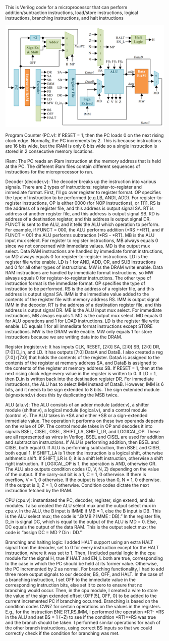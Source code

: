 This is Verilog code for a microprocessor that can perform addition/subtraction instructions, load/store instructions, logical instructions, branching instructions, and halt instructions 

![alt text](https://raw.githubusercontent.com/sidarthgiddu/HeartRateMonitor/master/microprocessor.PNG)

Program Counter (PC.v): If RESET = 1, then the PC loads 0 on the next rising clock edge. Normally, the PC increments by 2. This is because instructions are 16 bits wide, but the iRAM is only 8 bits wide so a single instruction is stored in 2 consecutive memory locations.

iRam: The PC reads an iRam instruction at the memory address that is held at the PC. The different iRam files contain different sequences of instructions for the microprocessor to run. 

Decoder (decoder.v): The decoder breaks up the instruction into various signals. There are 2 types of instructions: register-to-register and immediate format. First, I'll go over register to register format. OP specifies the type of instruction to be performed (e.g.LB, ANDI, ADD). For register-to-register instructions, OP is either 0000 (for NOP instructions), or 1111. RS is the address of a register file, and this address is output signal SA. RT is address of another register file, and this address is output signal SB. RD is address of a destination register, and this address is output signal DR. FUNCT is sent to the ALU, and it tells the ALU which operation to perform. For example, if FUNCT = 000, the ALU performs addition (*RS +*RT), and if FUNCT = 001 the ALU performs subtraction (*RS - *RT). MB is the ALU input mux select. For register to register instructions, MB always equals 0 since we not concerned with immediate values. MD is the output mux select. Data RAM instructions are handled by immediate format instructions, so MD always equals 0 for register-to-register instructions. LD is the register file write enable. LD is 1 for AND, ADD, OR, and SUB instructions and 0 for all other types of instructions. MW is the DRAM write enable. Data RAM instructions are handled by immediate format instructions, so MW always equals 0 for register-to-register instructions. The other type of instruction format is the immediate format. OP specifies the type of instruction to be performed. RS is the address of a register file, and this address is output signal SA. IMM is the immediate value added to the contents of the register file with memory address RS. IMM is output signal IMM in the decoder. RT is the address of a destination register file, and this address is output signal DR. MB is the ALU input mux select. For immediate instructions, MB always equals 1. MD is the output mux select. MD equals 0 for ALU operations and 1 for LOAD instructions. LD is the register file write enable. LD equals 1 for all immediate format instructions except STORE instructions. MW is the DRAM write enable. MW only equals 1 for store instructions because we are writing data into the DRAM.

Register (register.v): It has inputs CLK, RESET, [2:0] SA, [2:0] SB, [2:0] DR, [7:0] D_in, and LD. It has outputs [7:0] DataA and DataB. I also created a reg [7:0] r[7:0] that holds the contents of the register. DataA is assigned to the contents of the register at memory address SA, and DataB is assigned to the contents of the register at memory address SB. If RESET = 1, then at the next rising clock edge every value in the register is written to 0. If LD = 1, then D_in is written back into the destination register DR. For immediate instructions, the ALU has to select IMM instead of DataB. However, IMM is 6 bits, and it needs to be sign extended to 8 bits. The sign extended module (signextend.v) does this by duplicating the MSB twice.

ALU (alu.v): The ALU consists of an adder module (adder.v), a shifter module (shifter.v), a logical module (logical.v), and a control module (control.v). The ALU takes in *SA and either *SB or a sign-extended immediate value. The operation it performs on these two operands depends on the value of OP. The control module takes in OP and decodes it into signals BSEL, CISEL, OSEL, SHIFT_LA, SHIFT_LR, and LOGICAL_OP. These are all represented as wires in Verilog. BSEL and CISEL are used for addition and subtraction instructions. If ALU is performing addition, then BSEL and CISEL both equal 0. If ALU is performing subtraction, then BSEL and CISEL both equal 1. If SHIFT_LA is 1 then the instruction is a logical shift, otherwise arithmetic shift. If SHIFT_LR is 0, it is a shift left instruction, otherwise a shift right instruction. If LOGICAL_OP is 1, the operation is AND, otherwise OR. The ALU also outputs condition codes (C, V, N, Z) depending on the value of the output. If the carry-out bit is a 1, C = 1, 0 otherwise. If there is overflow, V = 1, 0 otherwise. If the output is less than 0, N = 1, 0 otherwise. If the output is 0, Z = 1, 0 otherwise. Condition codes dictate the next instruction fetched by the IRAM.

CPU (cpu.v): instantiated the PC, decoder, register, sign extend, and alu modules. I also created the ALU select mux and the output select mux in cpu.v. In the ALU, the B input is IMME if MB = 1, else the B input is DB. This is the ALU select mux; the code is “.B(MB ? IMME : DB).” In the register file, D_in is signal DC, which is equal to the output of the ALU is MD = 0. Else, DC equals the output of the data RAM. This is the output select mux; the code is “assign DC = MD ? Din : DD.”

Branching and halting logic: I added HALT support using an extra HALT signal from the decoder, set to 0 for every instruction except for the HALT instruction, where it was set to 1. Then, I included partial logic in the cpu module for the signal H, true if HALT and EN_L both are true, corresponding to the case in which the PC should be held at its former value. Otherwise, the PC incremented by 2 as normal. For branching functionality, I had to add three more output signals to our decoder, BS, OFF, and HALT. In the case of a branching instruction, I set OFF to the immediate value in the corresponding instruction bits, else set it to zero to ensure that no branching would occur. Then, in the cpu module, I created a wire to store the value of the sign extended offset {OFF[5], OFF, 0} to be added to the current incremented PC if branching occurred. Branching is based on the condition codes CVNZ for certain operations on the values in the registers. E.g., for the instruction BNE RT,RS,IMM, I performed the operation *RT- *RS in the ALU and set BS = 1 (~Z) to see if the condition *RT!=*RS was true and the branch should be taken. I performed similar operations for each of the other branch instructions, using correct BS inputs so that we could correctly check if the condition for branching was met.

